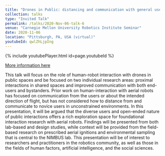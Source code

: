 ```yaml
---
title: "Drones in Public: distancing and communication with general users"
collection: talks
type: "Invited Talk"
permalink: /talks/2020-Nov-06-talk-6
venue: "Carnegie Mellon University Robotics Institute Seminar"
date: 2020-11-06
location: "Pittsburgh, PA, USA (virtual)"
youtubeId: qwlZhLjpIng
---
```


{% include youtubePlayer.html id=page.youtubeId %}

[More information here](https://www.ri.cmu.edu/event/ri-seminar-brittany-a-duncan-university-of-nebraska-lincoln-assistant-professor-2020-11-06/)

This talk will focus on the role of human-robot interaction with drones in public spaces and be focused on two individual research areas: proximal interactions in shared spaces and improved communication with both end-users and bystanders. Prior work on human-interaction with aerial robots has focused on communication from the users or about the intended direction of flight, but has not considered how to distance from and communicate to novice users in unconstrained environments. In this presentation, it will be argued that the diverse users and open-ended nature of public interactions offers a rich exploration space for foundational interaction research with aerial robots. Findings will be presented from both lab-based and design studies, while context will be provided from the field-based research on prescribed aerial ignitions and environmental sampling that is central to the NIMBUS lab. This presentation will be of interest to researchers and practitioners in the robotics community, as well as those in the fields of human factors, artificial intelligence, and the social sciences.
